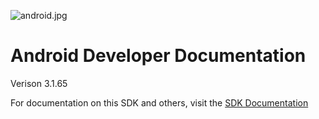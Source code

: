 ![android.jpg](https://github.com/orbotix/Sphero-Android-SDK/raw/master/assets/image001.jpg)

# Android Developer Documentation

Verison 3.1.65

For documentation on this SDK and others, visit the [SDK Documentation](http://sdk.sphero.com)
